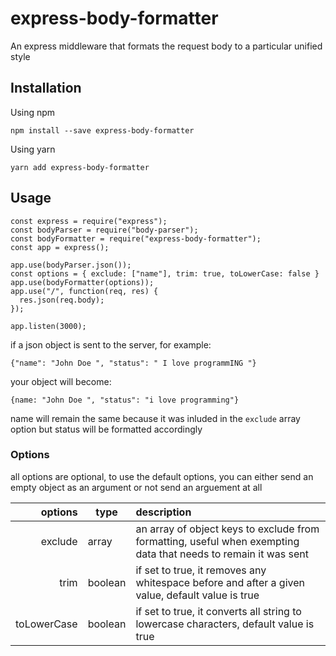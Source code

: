 # express-body-formatter

An express middleware that formats the request body to a particular unified style

## Installation
Using npm

    npm install --save express-body-formatter
Using yarn

    yarn add express-body-formatter

## Usage

    const express = require("express");
    const bodyParser = require("body-parser");
    const bodyFormatter = require("express-body-formatter");
    const app = express();

    app.use(bodyParser.json());
    const options = { exclude: ["name"], trim: true, toLowerCase: false }
    app.use(bodyFormatter(options));
    app.use("/", function(req, res) {
      res.json(req.body);
    });

    app.listen(3000);

if a json object is sent to the server, for example:

    {"name": "John Doe ", "status": " I love programmING "}
    
your object will become:

    {name: "John Doe ", "status": "i love programming"}

name will remain the same because it was inluded in the `exclude` array option but status will be formatted accordingly

### Options

all options are optional, to use the default options, you can either send an empty object as an argument or not send an arguement at all


| options | type | description |
| ------: | ---- | :---------- |
| exclude | array | an array of object keys to exclude from formatting, useful when exempting data that needs to remain it was sent |
| trim | boolean | if set to true, it removes any whitespace before and after a given value, default value is true |
| toLowerCase | boolean | if set to true, it converts all string to lowercase characters, default value is true |
